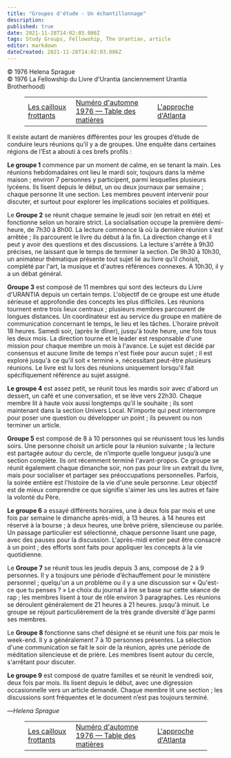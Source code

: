 ```yaml
---
title: "Groupes d'étude - Un échantillonnage"
description: 
published: true
date: 2021-11-28T14:02:03.086Z
tags: Study Groups, Fellowship, The Urantian, article
editor: markdown
dateCreated: 2021-11-28T14:02:03.086Z
---
```


<p class="v-card v-sheet theme--light grey lighten-3 px-2">© 1976 Helena Sprague<br>© 1976 La Fellowship du Livre d'Urantia (anciennement Urantia Brotherhood)</p>
<figure class="table chapter-navigator">
  <table>
    <tbody>
      <tr>
        <td>
        <a href="/fr/article/Bernard_Burton/The_Rubbing_Pebbles">
          <span class="mdi mdi-arrow-left-drop-circle"></span><span class="pl-2">Les cailloux frottants</span>
        </a>
        </td>
        <td>
        <a href="/fr/index/articles_the_urantian#numéro-d'automne-1976">
          <span class="mdi mdi-book-open-variant"></span><span class="pl-2">Numéro d'automne 1976 — Table des matières</span>
        </a>
        </td>
        <td>
        <a href="/fr/article/Richard_Hill/The_Atlanta_Approach">
          <span class="pr-2">L'approche d'Atlanta</span><span class="mdi mdi-arrow-right-drop-circle"></span>
        </a>
        </td>
      </tr>
    </tbody>
  </table>
</figure>



Il existe autant de manières différentes pour les groupes d’étude de conduire leurs réunions qu’il y a de groupes. Une enquête dans certaines régions de l’Est a abouti à ces brefs profils :

**Le groupe 1** commence par un moment de calme, en se tenant la main. Les réunions hebdomadaires ont lieu le mardi soir, toujours dans la même maison ; environ 7 personnes y participent, parmi lesquelles plusieurs lycéens. Ils lisent depuis le début, un ou deux journaux par semaine ; chaque personne lit une section. Les membres peuvent intervenir pour discuter, et surtout pour explorer les implications sociales et politiques.

Le **Groupe 2** se réunit chaque semaine le jeudi soir (en retrait en été) et fonctionne selon un horaire strict. La socialisation occupe la première demi-heure, de 7h30 à 8h00. La lecture commence là où la dernière réunion s'est arrêtée ; ils parcourent le livre du début à la fin. La direction change et il peut y avoir des questions et des discussions. La lecture s'arrête à 9h30 précises, ne laissant que le temps de terminer la section. De 9h30 à 10h30, un animateur thématique présente tout sujet lié au livre qu'il choisit, complété par l'art, la musique et d'autres références connexes. A 10h30, il y a un débat général.

**Groupe 3** est composé de 11 membres qui sont des lecteurs du Livre d'URANTIA depuis un certain temps. L'objectif de ce groupe est une étude sérieuse et approfondie des concepts les plus difficiles. Les réunions tournent entre trois lieux centraux ; plusieurs membres parcourent de longues distances. Un coordinateur est au service du groupe en matière de communication concernant le temps, le lieu et les tâches. L'horaire prévoit 18 heures. Samedi soir, (après le dîner), jusqu'à toute heure, une fois tous les deux mois. La direction tourne et le leader est responsable d'une mission pour chaque membre un mois à l'avance. Le sujet est décidé par consensus et aucune limite de temps n'est fixée pour aucun sujet ; il est exploré jusqu'à ce qu'il soit « terminé », nécessitant peut-être plusieurs réunions. Le livre est lu lors des réunions uniquement lorsqu'il fait spécifiquement référence au sujet assigné.

**Le groupe 4** est assez petit, se réunit tous les mardis soir avec d'abord un dessert, un café et une conversation, et se lève vers 22h30. Chaque membre lit à haute voix aussi longtemps qu'il le souhaite ; ils sont maintenant dans la section Univers Local. N'importe qui peut interrompre pour poser une question ou développer un point ; ils peuvent ou non terminer un article.

**Groupe 5** est composé de 8 à 10 personnes qui se réunissent tous les lundis soirs. Une personne choisit un article pour la réunion suivante ; la lecture est partagée autour du cercle, de n’importe quelle longueur jusqu’à une section complète. Ils ont récemment terminé l'avant-propos. Ce groupe se réunit également chaque dimanche soir, non pas pour lire un extrait du livre, mais pour socialiser et partager ses préoccupations personnelles. Parfois, la soirée entière est l'histoire de la vie d'une seule personne. Leur objectif est de mieux comprendre ce que signifie s'aimer les uns les autres et faire la volonté du Père.

**Le groupe 6** a essayé différents horaires, une à deux fois par mois et une fois par semaine le dimanche après-midi, à 13 heures. à 14 heures est réservé à la bourse ; à deux heures, une brève prière, silencieuse ou parlée. Un passage particulier est sélectionné, chaque personne lisant une page, avec des pauses pour la discussion. L'après-midi entier peut être consacré à un point ; des efforts sont faits pour appliquer les concepts à la vie quotidienne.

Le **Groupe 7** se réunit tous les jeudis depuis 3 ans, composé de 2 à 9 personnes. Il y a toujours une période d’échauffement pour le ministère personnel ; quelqu'un a un problème ou il y a une discussion sur « Qu'est-ce que tu penses ? » Le choix du journal à lire se base sur cette séance de rap ; les membres lisent à tour de rôle environ 3 paragraphes. Les réunions se déroulent généralement de 21 heures à 21 heures. jusqu'à minuit. Le groupe se réjouit particulièrement de la très grande diversité d'âge parmi ses membres.

Le **Groupe 8** fonctionne sans chef désigné et se réunit une fois par mois le week-end. Il y a généralement 7 à 10 personnes présentes. La sélection d'une communication se fait le soir de la réunion, après une période de méditation silencieuse et de prière. Les membres lisent autour du cercle, s'arrêtant pour discuter.

**Le groupe 9** est composé de quatre familles et se réunit le vendredi soir, deux fois par mois. Ils lisent depuis le début, avec une digression occasionnelle vers un article demandé. Chaque membre lit une section ; les discussions sont fréquentes et le document n’est pas toujours terminé.

—_Helena Sprague_



<figure class="table chapter-navigator">
  <table>
    <tbody>
      <tr>
        <td>
        <a href="/fr/article/Bernard_Burton/The_Rubbing_Pebbles">
          <span class="mdi mdi-arrow-left-drop-circle"></span><span class="pl-2">Les cailloux frottants</span>
        </a>
        </td>
        <td>
        <a href="/fr/index/articles_the_urantian#numéro-d'automne-1976">
          <span class="mdi mdi-book-open-variant"></span><span class="pl-2">Numéro d'automne 1976 — Table des matières</span>
        </a>
        </td>
        <td>
        <a href="/fr/article/Richard_Hill/The_Atlanta_Approach">
          <span class="pr-2">L'approche d'Atlanta</span><span class="mdi mdi-arrow-right-drop-circle"></span>
        </a>
        </td>
      </tr>
    </tbody>
  </table>
</figure>
